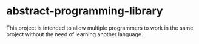# abstract-programming-library
This project is intended to allow multiple programmers to work in the same project without the need of learning another language.

